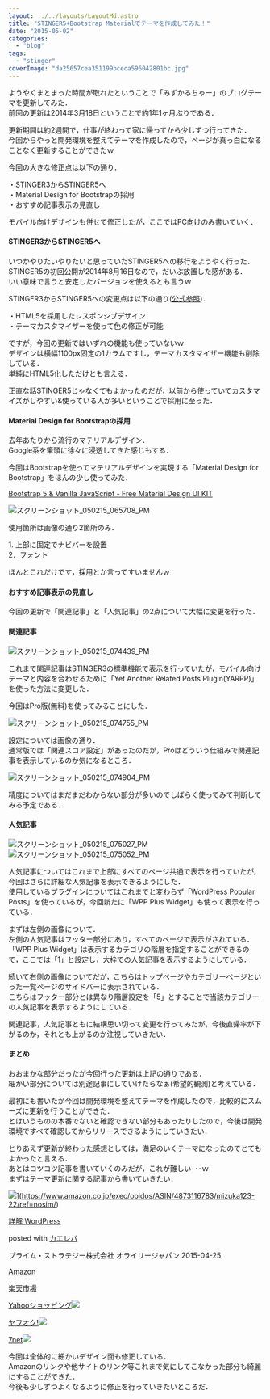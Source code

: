 ```yaml
---
layout: ../../layouts/LayoutMd.astro
title: "STINGER5+Bootstrap Materialでテーマを作成してみた！"
date: "2015-05-02"
categories: 
  - "blog"
tags: 
  - "stinger"
coverImage: "da25657cea351199bceca596042801bc.jpg"
---
```


ようやくまとまった時間が取れたということで「みずかるちゃー」のブログテーマを更新してみた．  
前回の更新は2014年3月18日ということで約1年1ヶ月ぶりである．

更新期間は約2週間で，仕事が終わって家に帰ってから少しずつ行ってきた．  
今回からやっと開発環境を整えてテーマを作成したので，ページが真っ白になることなく更新することができたｗ

今回の大きな修正点は以下の通り．

・STINGER3からSTINGER5へ  
・Material Design for Bootstrapの採用  
・おすすめ記事表示の見直し

モバイル向けデザインも併せて修正したが，ここではPC向けのみ書いていく．

#### STINGER3からSTINGER5へ

いつかやりたいやりたいと思っていたSTINGER5への移行をようやく行った．  
STINGER5の初回公開が2014年8月16日なので，だいぶ放置した感がある．  
いい意味で言うと安定したバージョンを使えるとも言うｗ

STINGER3からSTINGER5への変更点は以下の通り([公式参照](http://wp-fun.com/))．

・HTML5を採用したレスポンシブデザイン  
・テーマカスタマイザーを使って色の修正が可能

ですが，今回の更新ではいずれの機能も使っていないｗ  
デザインは横幅1100px固定の1カラムですし，テーマカスタマイザー機能も削除している．  
単純にHTML5化しただけとも言える．

正直な話STINGER5じゃなくてもよかったのだが，以前から使っていてカスタマイズがしやすい&使っている人が多いということで採用に至った．

#### Material Design for Bootstrapの採用

去年あたりから流行のマテリアルデザイン．  
Google系を筆頭に徐々に浸透してきた感じもする．

今回はBootstrapを使ってマテリアルデザインを実現する「Material Design for Bootstrap」をほんの少し使ってみた．

[Bootstrap 5 & Vanilla JavaScript \- Free Material Design UI KIT](https://mdbootstrap.com/docs/standard/)

![スクリーンショット_050215_065708_PM](/archive/images/050215_065708_PM.jpg "スクリーンショット_050215_065708_PM")

使用箇所は画像の通り2箇所のみ．

1\. 上部に固定でナビバーを設置  
2．フォント

ほんとこれだけです，採用とか言ってすいませんｗ

#### おすすめ記事表示の見直し

今回の更新で「関連記事」と「人気記事」の2点について大幅に変更を行った．

#### 関連記事

![スクリーンショット_050215_074439_PM](/archive/images/050215_074439_PM.jpg "スクリーンショット_050215_074439_PM")

これまで関連記事はSTINGER3の標準機能で表示を行っていたが，モバイル向けテーマと内容を合わせるために「Yet Another Related Posts Plugin(YARPP)」を使った方法に変更した．

今回はPro版(無料)を使ってみることにした．

![スクリーンショット_050215_074755_PM](/archive/images/050215_074755_PM.jpg "スクリーンショット_050215_074755_PM")

設定については画像の通り．  
通常版では「関連スコア設定」があったのだが，Proはどういう仕組みで関連記事を表示しているのか気になるところ．

![スクリーンショット_050215_074904_PM](/archive/images/050215_074904_PM.jpg "スクリーンショット_050215_074904_PM")

精度についてはまだまだわからない部分が多いのでしばらく使ってみて判断してみる予定である．

#### 人気記事

![スクリーンショット_050215_075027_PM](/archive/images/050215_075027_PM.jpg "スクリーンショット_050215_075027_PM") ![スクリーンショット_050215_075052_PM](/archive/images/050215_075052_PM.jpg "スクリーンショット_050215_075052_PM")

人気記事についてはこれまで上部にすべてのページ共通で表示を行っていたが，今回はさらに詳細な人気記事を表示できるようにした．  
使用しているプラグインについてはこれまでと変わらず「WordPress Popular Posts」を使っているが，今回新たに「WPP Plus Widget」も使って表示を行っている．

まずは左側の画像について．  
左側の人気記事はフッター部分にあり，すべてのページで表示がされている．  
「WPP Plus Widget」は表示するカテゴリの階層を指定することができるので，ここでは「1」と設定し，大枠での人気記事を表示するようにしている．

続いて右側の画像についてだが，こちらはトップページやカテゴリーページといった一覧ページのサイドバーに表示されている．  
こちらはフッター部分とは異なり階層設定を「5」とすることで当該カテゴリーの人気記事を表示するようにしている．

関連記事，人気記事ともに結構思い切って変更を行ってみたが，今後直帰率が下がるのか，それとも上がるのか注視していきたい．

#### まとめ

おおまかな部分だったが今回行った更新は上記の通りである．  
細かい部分については別途記事にしていけたらなぁ(希望的観測)と考えている．

最初にも書いたが今回は開発環境を整えてテーマを作成したので，比較的にスムーズに更新を行うことができた．  
とはいうものの本番でないと確認できない部分もあったりしたので，今後は開発環境ですべて確認してからリリースできるようにしていきたい．

とりあえず更新が終わった感想としては，満足のいくテーマになったのでとてもよかったと言える．  
あとはコツコツ記事を書いていくのみだが，これが難しい･･･ｗ  
まずはテーマ更新に関する記事から書いていきたい．

![](/archive/images/51dJyHCuBhL._SL160_.jpg)](https://www.amazon.co.jp/exec/obidos/ASIN/4873116783/mizuka123-22/ref=nosim/)

[詳解 WordPress](https://www.amazon.co.jp/exec/obidos/ASIN/4873116783/mizuka123-22/ref=nosim/)

posted with [カエレバ](http://kaereba.com)

プライム・ストラテジー株式会社 オライリージャパン 2015-04-25

[Amazon](http://www.amazon.co.jp/gp/search?keywords=%8F%DA%89%F0%20WordPress&__mk_ja_JP=%83J%83%5E%83J%83i&tag=mizuka123-22)

[楽天市場](http://hb.afl.rakuten.co.jp/hgc/032b53ee.4b34c5ee.0f4a541e.f440145e/?pc=http%3A%2F%2Fsearch.rakuten.co.jp%2Fsearch%2Fmall%2F%25E8%25A9%25B3%25E8%25A7%25A3%2520WordPress%2F-%2Ff.1-p.1-s.1-sf.0-st.A-v.2%3Fx%3D0%26scid%3Daf_ich_link_urltxt%26m%3Dhttp%3A%2F%2Fm.rakuten.co.jp%2F)

[Yahooショッピング![](//ad.jp.ap.valuecommerce.com/servlet/gifbanner?sid=3066752&pid=881990642)](//ck.jp.ap.valuecommerce.com/servlet/referral?sid=3066752&pid=881990642&vc_url=http%3A%2F%2Fsearch.shopping.yahoo.co.jp%2Fsearch%3Fp%3D%25E8%25A9%25B3%25E8%25A7%25A3%2520WordPress)

[ヤフオク!![](//ad.jp.ap.valuecommerce.com/servlet/gifbanner?sid=3066752&pid=881990645)](//ck.jp.ap.valuecommerce.com/servlet/referral?sid=3066752&pid=881990645&vc_url=http%3A%2F%2Fauctions.search.yahoo.co.jp%2Fsearch%3Fvo%3D%26ve%3D%26auccat%3D0%26aucminprice%3D%26aucmaxprice%3D%26aucmin_bidorbuy_price%3D%26aucmax_bidorbuy_price%3D%26loc_cd%3D0%26abatch%3D0%26istatus%3D0%26filtered%3D1%26ei%3DUTF-8%26tab_ex%3Dcommerce%26va%3D%25E8%25A9%25B3%25E8%25A7%25A3%2520WordPress)

[7net](//ck.jp.ap.valuecommerce.com/servlet/referral?sid=3066752&pid=881990643&vc_url=http%3A%2F%2Fwww.7netshopping.jp%2Fall%2Fsearch_result%2F-%2Fbprice%2Foff%2Fsort%2F0%2Fkword_in%2F%25E8%25A9%25B3%25E8%25A7%25A3%2520WordPress%2FallGoods%2Fon%2Fsubmit.x%2F30%2Fdisp_result%2F1%2Fsubmit.y%2F9%2Fprvlg%2Foff%2Fnobuy%2Fon%2FsetProduct%2Foff%2Foop%2Fon%2Fctgy%2Fall%2FfromKeywordSearch%2Ftrue)![](http://atq.ad.valuecommerce.com/servlet/atq/gifbanner?sid=3066752&pid=881990643)

今回は全体的に細かいデザイン面も修正している．  
Amazonのリンクや他サイトのリンク等これまで気にしてこなかった部分も綺麗にすることができた．  
今後も少しずつよくなるように修正を行っていきたいところだ．
